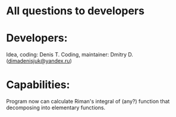 # All questions to developers

# Developers:
Idea, coding: Denis T.
Coding, maintainer: Dmitry D. (dimadenisjuk@yandex.ru)

# Capabilities:
Program now can calculate Riman's integral of (any?) function that decomposing into elementary functions.


